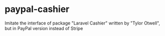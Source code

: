 # paypal-cashier
Imitate the interface of package "Laravel Cashier" written by "Tylor Otwell", but in PayPal version instead of Stripe
